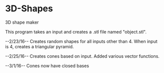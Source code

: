 # 3D-Shapes
3D shape maker

This program takes an input and creates a .stl file named "object.stl".

--2/23/16--
Creates random shapes for all inputs other than 4.
When input is 4, creates a triangular pyramid.


--2/25/16--
Creates cones based on input.
Added various vector functions.

  --3/1/16--
  Cones now have closed bases
  
